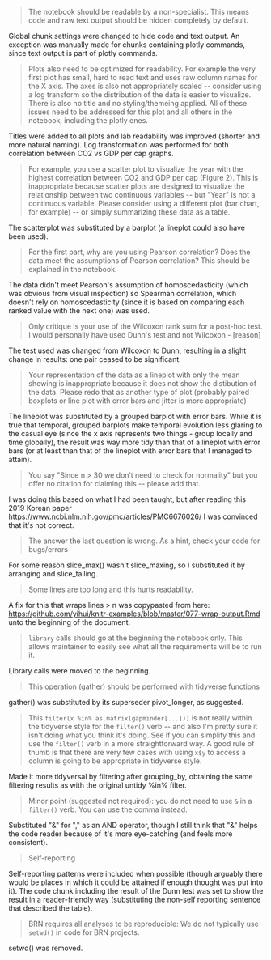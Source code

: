 > The notebook should be readable by a non-specialist. This means code and raw text output should be hidden completely by default.

Global chunk settings were changed to hide code and text output. An exception was manually made for chunks containing plotly commands, since text output is part of plotly commands.

> Plots also need to be optimized for readability. For example the very first plot has small, hard to read text and uses raw column names for the X axis. The axes is also not appropriately scaled -- consider using a log transform so the distribution of the data is easier to visualize. There is also no title and no styling/themeing applied. All of these issues need to be addressed for this plot and all others in the notebook, including the plotly ones.

Titles were added to all plots and lab readability was improved (shorter and more natural naming). Log transformation was performed for both correlation between CO2 vs GDP per cap graphs.

>For example, you use a scatter plot to visualize the year with the highest correlation between CO2 and GDP per cap (Figure 2). This is inappropriate because scatter plots are designed to visualize the relationship between two continuous variables -- but "Year" is not a continuous variable. Please consider using a different plot (bar chart, for example) -- or simply summarizing these data as a table.

The scatterplot was substituted by a barplot (a lineplot could also have been used).

 >For the first part, why are you using Pearson correlation? Does the data meet the assumptions of Pearson correlation? This should be explained in the notebook.

The data didn't meet Pearson's assumption of homoscedasticity (which was obvious from visual inspection) so Spearman correlation, which doesn't rely on homoscedasticity (since it is based on comparing each ranked value with the next one) was used.

>Only critique is your use of the Wilcoxon rank sum for a post-hoc test. I would personally have used Dunn's test and not Wilcoxon - [reason]

The test used was changed from Wilcoxon to Dunn, resulting in a slight change in results: one pair ceased to be significant.

>Your representation of the data as a lineplot with only the mean showing is inappropriate because it does not show the distibution of the data. Please redo that as another type of plot (probably paired boxplots or line plot with error bars and jitter is more appropriate)

The lineplot was substituted by a grouped barplot with error bars. While it is true that temporal, grouped barplots make temporal evolution less glaring to the  casual eye (since the x axis represents two things - group locally and time globally), the result was way more tidy than that of a lineplot with error bars (or at least than that of the lineplot with error bars that I managed to attain).

>You say "Since n > 30 we don’t need to check for normality" but you offer no citation for claiming this -- please add that.

I was doing this based on what I had been taught, but after reading this 2019 Korean paper https://www.ncbi.nlm.nih.gov/pmc/articles/PMC6676026/ I was convinced that it's not correct.

 >The answer the last question is wrong. As a hint, check your code for bugs/errors

 For some reason slice_max() wasn't slice_maxing, so I substituted it by arranging and slice_tailing.

>Some lines are too long and this hurts readability.

A fix for this that wraps lines > n was copypasted from here:
https://github.com/yihui/knitr-examples/blob/master/077-wrap-output.Rmd unto the beginning of the document.

>`library` calls should go at the beginning the notebook only. This allows maintainer to easily see what all the requirements will be to run it.

Library calls were moved to the beginning.

>This operation (gather) should be performed with tidyverse functions

gather() was substituted by its superseder pivot_longer, as suggested.

>This `filter(x %in% as.matrix(gapminder[...]))` is not really within the tidyverse style for the `filter()` verb -- and also I'm pretty sure it isn't doing what you think it's doing. See if you can simplify this and use the `filter()` verb in a more straightforward way. A good rule of thumb is that there are very few cases with using `x$y` to access a column is going to be appropriate in tidyverse style.

Made it more tidyversal by filtering after grouping_by, obtaining the same filtering results as with the original untidy %in% filter.

> Minor point (suggested not required): you do not need to use `&` in a `filter()` verb. You can use the comma instead.

Substituted "&" for "," as an AND operator, though I still think that "&" helps the code reader because of it's more eye-catching (and feels more consistent).

>Self-reporting

Self-reporting patterns were included when possible (though arguably there would be places in which it could be attained if enough thought was put into it). The code chunk including the result of the Dunn test was set to show the result in a reader-friendly way (substituting the non-self reporting sentence that described the table).

>BRN requires all analyses to be reproducible: We do not typically use `setwd()` in code for BRN projects.

setwd() was removed.
